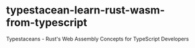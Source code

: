 # typestacean-learn-rust-wasm-from-typescript
Typestaceans - Rust's Web Assembly Concepts for TypeScript Developers
